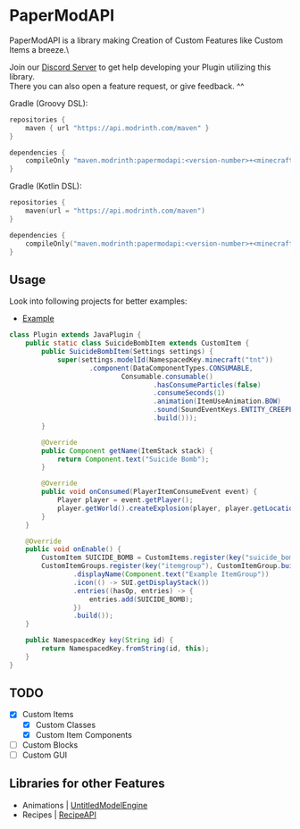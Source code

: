 # PaperModAPI
PaperModAPI is a library making Creation of Custom Features like Custom Items a breeze.\

Join our [Discord Server](https://discord.gg/Nq6bMazJe9) to get help developing your Plugin utilizing this library.\
There you can also open a feature request, or give feedback. ^^


Gradle (Groovy DSL):
```groovy
repositories {
    maven { url "https://api.modrinth.com/maven" }
}

dependencies {
    compileOnly "maven.modrinth:papermodapi:<version-number>+<minecraft-version>"
}
```
Gradle (Kotlin DSL):
```kotlin
repositories {
    maven(url = "https://api.modrinth.com/maven")
}

dependencies {
    compileOnly("maven.modrinth:papermodapi:<version-number>+<minecraft-version>")
}
```
## Usage
Look into following projects for better examples:
- [Example]()
```java
class Plugin extends JavaPlugin {
    public static class SuicideBombItem extends CustomItem {
        public SuicideBombItem(Settings settings) {
            super(settings.modelId(NamespacedKey.minecraft("tnt"))
                    .component(DataComponentTypes.CONSUMABLE,
                            Consumable.consumable()
                                    .hasConsumeParticles(false)
                                    .consumeSeconds(1)
                                    .animation(ItemUseAnimation.BOW)
                                    .sound(SoundEventKeys.ENTITY_CREEPER_PRIMED)
                                    .build()));
        }

        @Override
        public Component getName(ItemStack stack) {
            return Component.text("Suicide Bomb");
        }

        @Override
        public void onConsumed(PlayerItemConsumeEvent event) {
            Player player = event.getPlayer();
            player.getWorld().createExplosion(player, player.getLocation(), 100, true, true, false);
        }
    }

    @Override
    public void onEnable() {
        CustomItem SUICIDE_BOMB = CustomItems.register(key("suicide_bomb"), SuicideBombItem::new);
        CustomItemGroups.register(key("itemgroup"), CustomItemGroup.builder()
                .displayName(Component.text("Example ItemGroup"))
                .icon(() -> SUI.getDisplayStack())
                .entries((hasOp, entries) -> {
                    entries.add(SUICIDE_BOMB);
                })
                .build());
    }

    public NamespacedKey key(String id) {
        return NamespacedKey.fromString(id, this);
    }
}
```
## TODO
- [X] Custom Items
  - [X] Custom Classes
  - [X] Custom Item Components
- [ ] Custom Blocks
- [ ] Custom GUI
## Libraries for other Features
- Animations | [UntitledModelEngine]()
- Recipes | [RecipeAPI]()
